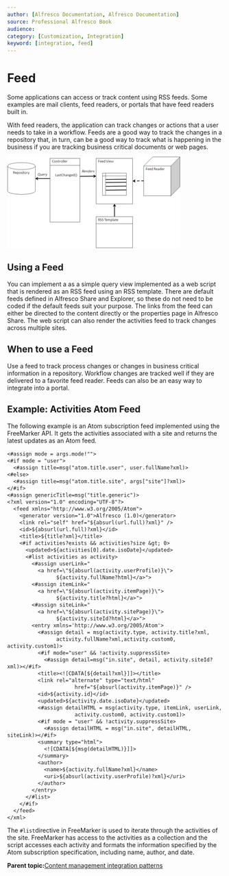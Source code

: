 ```yaml
---
author: [Alfresco Documentation, Alfresco Documentation]
source: Professional Alfresco Book
audience: 
category: [Customization, Integration]
keyword: [integration, feed]
---
```


# Feed

Some applications can access or track content using RSS feeds. Some examples are mail clients, feed readers, or portals that have feed readers built in.

With feed readers, the application can track changes or actions that a user needs to take in a workflow. Feeds are a good way to track the changes in a repository that, in turn, can be a good way to track what is happening in the business if you are tracking business critical documents or web pages.

![](../images/17-16.png)

## Using a Feed

You can implement a as a simple query view implemented as a web script that is rendered as an RSS feed using an RSS template. There are default feeds defined in Alfresco Share and Explorer, so these do not need to be coded if the default feeds suit your purpose. The links from the feed can either be directed to the content directly or the properties page in Alfresco Share. The web script can also render the activities feed to track changes across multiple sites.

## When to use a Feed

Use a feed to track process changes or changes in business critical information in a repository. Workflow changes are tracked well if they are delivered to a favorite feed reader. Feeds can also be an easy way to integrate into a portal.

## Example: Activities Atom Feed

The following example is an Atom subscription feed implemented using the FreeMarker API. It gets the activities associated with a site and returns the latest updates as an Atom feed.

```
<#assign mode = args.mode!"">
<#if mode = "user">
  <#assign title=msg("atom.title.user", user.fullName?xml)>
<#else>
  <#assign title=msg("atom.title.site", args["site"]?xml)>
</#if>
<#assign genericTitle=msg("title.generic")>
<?xml version="1.0" encoding="UTF-8"?>
  <feed xmlns="http://www.w3.org/2005/Atom">
    <generator version="1.0">Alfresco (1.0)</generator>
    <link rel="self" href="${absurl(url.full)?xml}" />
    <id>${absurl(url.full)?xml}</id>
    <title>${title?xml}</title>
    <#if activities?exists && activities?size &gt; 0>
      <updated>${activities[0].date.isoDate}</updated>
      <#list activities as activity>
        <#assign userLink="
          <a href=\"${absurl(activity.userProfile)}\">
                ${activity.fullName?html}</a>">
        <#assign itemLink="
          <a href=\"${absurl(activity.itemPage)}\">
                ${activity.title?html}</a>">
        <#assign siteLink="
          <a href=\"${absurl(activity.sitePage)}\">
                ${activity.siteId?html}</a>">
        <entry xmlns='http://www.w3.org/2005/Atom'>
          <#assign detail = msg(activity.type, activity.title?xml,
                activity.fullName?xml,activity.custom0, activity.custom1)>
          <#if mode="user" && !activity.suppressSite>
            <#assign detail=msg("in.site", detail, activity.siteId?xml)></#if>
          <title><![CDATA[${detail?xml}]]></title>
          <link rel="alternate" type="text/html"
                      href="${absurl(activity.itemPage)}" />
          <id>${activity.id}</id>
          <updated>${activity.date.isoDate}</updated>
          <#assign detailHTML = msg(activity.type, itemLink, userLink,
                      activity.custom0, activity.custom1)>
          <#if mode = "user" && !activity.suppressSite>
            <#assign detailHTML = msg("in.site", detailHTML, siteLink)></#if>
          <summary type="html">
            <![CDATA[${msg(detailHTML)}]]>
          </summary>
          <author>
            <name>${activity.fullName?xml}</name>
            <uri>${absurl(activity.userProfile)?xml}</uri>
          </author>
        </entry>
      </#list>
    </#if>
  </feed>
</xml>
```

The `#list`directive in FreeMarker is used to iterate through the activities of the site. FreeMarker has access to the activities as a collection and the script accesses each activity and formats the information specified by the Atom subscription specification, including name, author, and date.

**Parent topic:**[Content management integration patterns](../concepts/integration-patterns.md)

